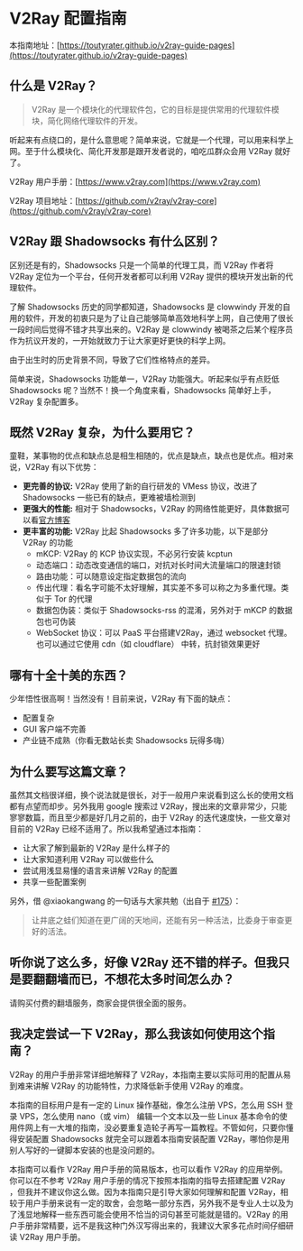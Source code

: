 # V2Ray 配置指南

本指南地址：[https://toutyrater.github.io/v2ray-guide-pages](https://toutyrater.github.io/v2ray-guide-pages)

## 什么是 V2Ray？

> V2Ray 是一个模块化的代理软件包，它的目标是提供常用的代理软件模块，简化网络代理软件的开发。

听起来有点绕口的，是什么意思呢？简单来说，它就是一个代理，可以用来科学上网。至于什么模块化、简化开发那是跟开发者说的，咱吃瓜群众会用 V2Ray 就好了。

V2Ray 用户手册：[https://www.v2ray.com](https://www.v2ray.com)

V2Ray 项目地址：[https://github.com/v2ray/v2ray-core](https://github.com/v2ray/v2ray-core)

## V2Ray 跟 Shadowsocks 有什么区别？

区别还是有的，Shadowsocks 只是一个简单的代理工具，而 V2Ray 作者将 V2Ray 定位为一个平台，任何开发者都可以利用 V2Ray 提供的模块开发出新的代理软件。

了解 Shadowsocks 历史的同学都知道，Shadowsocks 是 clowwindy 开发的自用的软件，开发的初衷只是为了让自己能够简单高效地科学上网，自己使用了很长一段时间后觉得不错才共享出来的。V2Ray 是 clowwindy 被喝茶之后某个程序员作为抗议开发的，一开始就致力于让大家更好更快的科学上网。

由于出生时的历史背景不同，导致了它们性格特点的差异。

简单来说，Shadowsocks 功能单一，V2Ray 功能强大。听起来似乎有点贬低 Shadowsocks 呢？当然不！换一个角度来看，Shadowsocks 简单好上手，V2Ray 复杂配置多。

## 既然 V2Ray 复杂，为什么要用它？

童鞋，某事物的优点和缺点总是相生相随的，优点是缺点，缺点也是优点。相对来说，V2Ray 有以下优势：

* **更完善的协议:** V2Ray 使用了新的自行研发的 VMess 协议，改进了 Shadowsocks 一些已有的缺点，更难被墙检测到
* **更强大的性能:** 相对于 Shadowsocks，V2Ray 的网络性能更好，具体数据可以看[官方博客](https://www.v2ray.com/blog/2017/speed.html)
* **更丰富的功能:** V2Ray 比起 Shadowsocks 多了许多功能，以下是部分 V2Ray 的功能
    * mKCP: V2Ray 的 KCP 协议实现，不必另行安装 kcptun
    * 动态端口：动态改变通信的端口，对抗对长时间大流量端口的限速封锁
    * 路由功能：可以随意设定指定数据包的流向
    * 传出代理：看名字可能不太好理解，其实差不多可以称之为多重代理。类似于 Tor 的代理
    * 数据包伪装：类似于 Shadowsocks-rss 的混淆，另外对于 mKCP 的数据包也可伪装
    * WebSocket 协议：可以 PaaS 平台搭建V2Ray，通过 websocket 代理。也可以通过它使用 cdn（如 cloudflare） 中转，抗封锁效果更好

## 哪有十全十美的东西？

少年悟性很高啊！当然没有！目前来说，V2Ray 有下面的缺点：
- 配置复杂
- GUI 客户端不完善
- 产业链不成熟（你看无数站长卖 Shadowsocks 玩得多嗨）

## 为什么要写这篇文章？

虽然其文档很详细，换个说法就是很长，对于一般用户来说看到这么长的使用文档都有点望而却步。另外我用 google 搜索过 V2Ray，搜出来的文章非常少，只能寥寥数篇，而且至少都是好几月之前的，由于 V2Ray 的迭代速度快，一些文章对目前的 V2Ray 已经不适用了。所以我希望通过本指南：
- 让大家了解到最新的 V2Ray 是什么样子的
- 让大家知道利用 V2Ray 可以做些什么
- 尝试用浅显易懂的语言来讲解 V2Ray 的配置
- 共享一些配置案例

另外，借 @xiaokangwang 的一句话与大家共勉（出自于 [#175](https://github.com/v2ray/v2ray-core/issues/175)）：
> 让井底之蛙们知道在更广阔的天地间，还能有另一种活法，比委身于审查更好的活法。

## 听你说了这么多，好像 V2Ray 还不错的样子。但我只是要翻翻墙而已，不想花太多时间怎么办？

请购买付费的翻墙服务，商家会提供很全面的服务。

## 我决定尝试一下 V2Ray，那么我该如何使用这个指南？

V2Ray 的用户手册非常详细地解释了 V2Ray，本指南主要以实际可用的配置从易到难来讲解 V2Ray 的功能特性，力求降低新手使用 V2Ray 的难度。

本指南的目标用户是有一定的 Linux 操作基础，像怎么注册 VPS，怎么用 SSH 登录 VPS，怎么使用 nano（或 vim） 编辑一个文本以及一些 Linux 基本命令的使用件网上有一大堆的指南，没必要重复造轮子再写一篇教程。不管如何，只要你懂得安装配置 Shadowsocks 就完全可以跟着本指南安装配置 V2Ray，哪怕你是用别人写好的一键脚本安装的也是没问题的。

本指南可以看作 V2Ray 用户手册的简易版本，也可以看作 V2Ray 的应用举例。你可以在不参考 V2Ray 用户手册的情况下按照本指南的指导去搭建配置 V2Ray ，但我并不建议你这么做。因为本指南只是引导大家如何理解和配置 V2Ray，相较于用户手册来说有一定的取舍，会忽略一部分东西，另外我不是专业人士以及为了浅显地解释一些东西可能会使用不恰当的词句甚至可能就是错的。V2Ray 的用户手册非常精要，远不是我这种门外汉写得出来的，我建议大家多花点时间仔细研读 V2Ray 用户手册。
